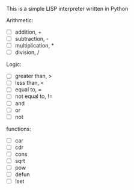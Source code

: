 This is a simple LISP interpreter written in Python

Arithmetic:
- [ ] addition, +
- [ ] subtraction, -
- [ ] multiplication, *
- [ ] division, /

Logic:
- [ ] greater than, >
- [ ] less than, <
- [ ] equal to, =
- [ ] not equal to, !=
- [ ] and
- [ ] or
- [ ] not

functions:
- [ ] car
- [ ] cdr
- [ ] cons
- [ ] sqrt
- [ ] pow
- [ ] defun
- [ ] !set
